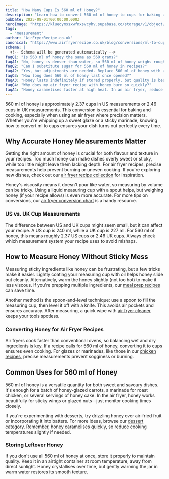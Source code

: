 ```yaml
---
title: "How Many Cups Is 560 ml of Honey?"
description: "Learn how to convert 560 ml of honey to cups for baking and cooking with this simple guide. Perfect for air fryer recipes!"
pubDate: 2025-08-01T00:00:00.000Z
heroImage: "https://klueoymssxwfnxsvcyhv.supabase.co/storage/v1/object/public/Shmucket/how-many-cups-is-560-ml-of-honey.webp"
tags:
  - "measurement"
author: "AirFryerRecipe.co.uk"
canonical: "https://www.airfryerrecipe.co.uk/blog/conversions/ml-to-cups/how-many-cups-is-560-ml-of-honey"
schema: |
  <!-- Schema will be generated automatically -->
faqQ1: "Is 560 ml of honey the same as 560 grams?"
faqA1: "No, honey is denser than water, so 560 ml of honey weighs roughly 680–720 grams, depending on its type and moisture content. Always check your recipe to see if it specifies weight or volume for accuracy."
faqQ2: "Can I substitute sugar for 560 ml of honey in recipes?"
faqA2: "Yes, but adjustments are needed. Replace 560 ml of honey with about 400 grams of sugar and add 120 ml of extra liquid (like water or milk) to balance the recipe. Reduce oven or air fryer temperatures by 10°C to prevent over-browning."
faqQ3: "How long does 560 ml of honey last once opened?"
faqA3: "Honey lasts indefinitely if stored properly, but quality is best within 1–2 years. Keep it sealed in a cool, dark place. If crystallised, warm the jar in a water bath to liquefy it again."
faqQ4: "Why does my air fryer recipe with honey burn so quickly?"
faqA4: "Honey caramelises faster at high heat. In an air fryer, reduce the temperature by 10–15°C and check food frequently. For sticky glazes, apply them in the last few minutes of cooking to avoid burning."
---
```

<p>560 ml of honey is approximately 2.37 cups in US measurements or 2.46 cups in UK measurements. This conversion is essential for baking and cooking, especially when using an air fryer where precision matters. Whether you're whipping up a sweet glaze or a sticky marinade, knowing how to convert ml to cups ensures your dish turns out perfectly every time.</p>

<h2>Why Accurate Honey Measurements Matter</h2>  
<p>Getting the right amount of honey is crucial for both flavour and texture in your recipes. Too much honey can make dishes overly sweet or sticky, while too little might leave them lacking depth. For air fryer recipes, precise measurements help prevent burning or uneven cooking. If you're exploring new dishes, check out our <a href=https://www.airfryerrecipe.co.uk/recipes>air fryer recipe collection</a> for inspiration.</p>  

<p>Honey's viscosity means it doesn't pour like water, so measuring by volume can be tricky. Using a liquid measuring cup with a spout helps, but weighing honey (if your recipe allows) is even more accurate. For more tips on conversions, our <a href=https://www.airfryerrecipe.co.uk/air-fryer-conversion-chart>air fryer conversion chart</a> is a handy resource.</p>  

<h3>US vs. UK Cup Measurements</h3>  
<p>The difference between US and UK cups might seem small, but it can affect your recipe. A US cup is 240 ml, while a UK cup is 227 ml. For 560 ml of honey, this means roughly 2.37 US cups or 2.46 UK cups. Always check which measurement system your recipe uses to avoid mishaps.</p>  

<h2>How to Measure Honey Without Sticky Mess</h2>  
<p>Measuring sticky ingredients like honey can be frustrating, but a few tricks make it easier. Lightly coating your measuring cup with oil helps honey slide out cleanly. Alternatively, warm the honey slightly (not too hot) to make it less viscous. If you're prepping multiple ingredients, our <a href=https://www.airfryerrecipe.co.uk/recipe-category/meal-prep>meal prep recipes</a> can save time.</p>  

<p>Another method is the spoon-and-level technique: use a spoon to fill the measuring cup, then level it off with a knife. This avoids air pockets and ensures accuracy. After measuring, a quick wipe with <a href=https://www.airfryerrecipe.co.uk/air-fryer-cleaner>air fryer cleaner</a> keeps your tools spotless.</p>  

<h3>Converting Honey for Air Fryer Recipes</h3>  
<p>Air fryers cook faster than conventional ovens, so balancing wet and dry ingredients is key. If a recipe calls for 560 ml of honey, converting it to cups ensures even cooking. For glazes or marinades, like those in our <a href=https://www.airfryerrecipe.co.uk/recipe-category/chicken>chicken recipes</a>, precise measurements prevent sogginess or burning.</p>  

<h2>Common Uses for 560 ml of Honey</h2>  
<p>560 ml of honey is a versatile quantity for both sweet and savoury dishes. It's enough for a batch of honey-glazed carrots, a marinade for roast chicken, or several servings of honey cake. In the air fryer, honey works beautifully for sticky wings or glazed nuts—just monitor cooking times closely.</p>  

<p>If you're experimenting with desserts, try drizzling honey over air-fried fruit or incorporating it into batters. For more ideas, browse our <a href=https://www.airfryerrecipe.co.uk/recipe-category/dessert>dessert category</a>. Remember, honey caramelises quickly, so reduce cooking temperatures slightly if needed.</p>  

<h3>Storing Leftover Honey</h3>  
<p>If you don't use all 560 ml of honey at once, store it properly to maintain quality. Keep it in an airtight container at room temperature, away from direct sunlight. Honey crystallises over time, but gently warming the jar in warm water restores its smooth texture.</p>
